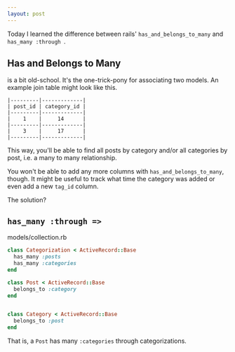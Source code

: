 ```yaml
---
layout: post
---
```


Today I learned the difference between rails' `has_and_belongs_to_many` and `has_many :through `.

## Has and Belongs to Many

is a bit old-school. It's the one-trick-pony for associating two models. An example 
join table might look like this.

    |---------|-------------|
    | post_id | category_id |
    |---------|-------------|
    |    1    |     14      |    
    |---------|-------------|
    |    3    |     17      |    
    |---------|-------------|

This way, you'll be able to find all posts by category and/or
all categories by post, i.e. a many to many relationship.

You won't be able to add any more columns with `has_and_belongs_to_many`, though.
It might be useful to track what time the category was added or even add a new `tag_id` column.

The solution?

## `has_many :through => `

models/collection.rb

```ruby
class Categorization < ActiveRecord::Base
  has_many :posts
  has_many :categories
end

class Post < ActiveRecord::Base
  belongs_to :category
end


class Category < ActiveRecord::Base
  belongs_to :post
end
```

That is, a `Post` has many `:categories` through categorizations.